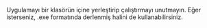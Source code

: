 Uygulamayı bir klasörün içine yerleştirip çalıştırmayı unutmayın. Eğer isterseniz, .exe formatında derlenmiş halini de kullanabilirsiniz.

